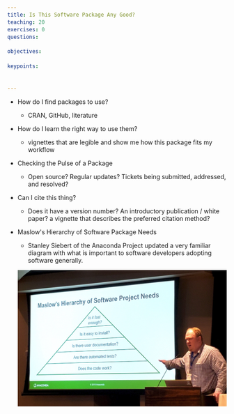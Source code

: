```yaml
---
title: Is This Software Package Any Good?
teaching: 20
exercises: 0
questions:

objectives:

keypoints:


---
```

* How do I find packages to use?
    - CRAN, GitHub, literature
* How do I learn the right way to use them?
    - vignettes that are legible and show me how this package fits my workflow
* Checking the Pulse of a Package
    - Open source? Regular updates? Tickets being submitted, addressed, and resolved?
* Can I cite this thing?
    - Does it have a version number? An introductory publication / white paper? a vignette that describes the preferred citation method?
* Maslow's Hierarchy of Software Package Needs
    - Stanley Siebert of the Anaconda Project updated a very familiar diagram with what is important to software developers adopting software generally.

    ![Siebert's hierarchy of software development needs](../Resources/maslow's.png)



<!--  [Powerpoint](../Resources/TBD.pptx)
-->